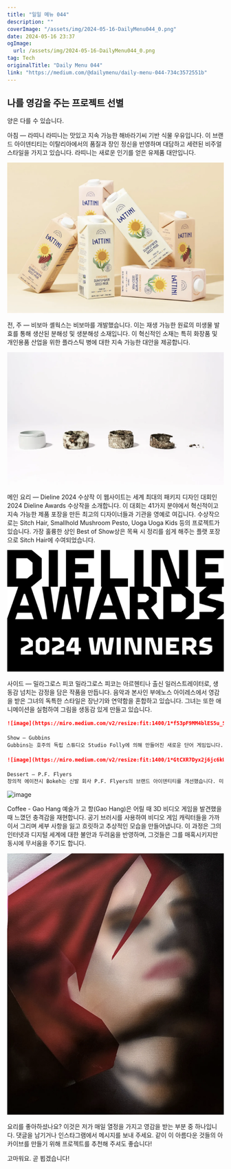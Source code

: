 ```yaml
---
title: "일일 메뉴 044"
description: ""
coverImage: "/assets/img/2024-05-16-DailyMenu044_0.png"
date: 2024-05-16 23:37
ogImage: 
  url: /assets/img/2024-05-16-DailyMenu044_0.png
tag: Tech
originalTitle: "Daily Menu 044"
link: "https://medium.com/@dailymenu/daily-menu-044-734c3572551b"
---
```



## 나를 영감을 주는 프로젝트 선별
양은 다를 수 있습니다.

아침 — 라띠니
라띠니는 맛있고 지속 가능한 해바라기씨 기반 식물 우유입니다. 이 브랜드 아이덴티티는 이탈리아에서의 품질과 장인 정신을 반영하며 대담하고 세련된 비주얼 스타일을 가지고 있습니다. 라띠니는 새로운 인기를 얻은 유제품 대안입니다.

![라띠니 이미지](/assets/img/2024-05-16-DailyMenu044_0.png)

전, 주 — 비보마
셸웍스는 비보마를 개발했습니다. 이는 재생 가능한 원료의 미생물 발효를 통해 생산된 분해성 및 생분해성 소재입니다. 이 혁신적인 소재는 특히 화장품 및 개인용품 산업을 위한 플라스틱 병에 대한 지속 가능한 대안을 제공합니다.

<div class="content-ad"></div>

![이미지](/assets/img/2024-05-16-DailyMenu044_1.png)

메인 요리 — Dieline 2024 수상작
이 웹사이트는 세계 최대의 패키지 디자인 대회인 2024 Dieline Awards 수상작을 소개합니다. 이 대회는 41가지 분야에서 혁신적이고 지속 가능한 제품 포장을 만든 최고의 디자이너들과 기관을 영예로 여깁니다. 수상작으로는 Sitch Hair, Smallhold Mushroom Pesto, Uoga Uoga Kids 등의 프로젝트가 있습니다. 가장 훌륭한 상인 Best of Show상은 목욕 시 정리를 쉽게 해주는 플랫 포장으로 Sitch Hair에 수여되었습니다.

![이미지](/assets/img/2024-05-16-DailyMenu044_2.png)

사이드 — 밀라그로스 피코
밀라그로스 피코는 아르헨티나 출신 일러스트레이터로, 생동감 넘치는 감정을 담은 작품을 만듭니다. 음악과 본사인 부에노스 아이레스에서 영감을 받은 그녀의 독특한 스타일은 장난기와 연약함을 혼합하고 있습니다. 그녀는 또한 애니메이션을 실험하여 그림을 생동감 있게 만들고 있습니다.

<div class="content-ad"></div>

```markdown
![image](https://miro.medium.com/v2/resize:fit:1400/1*f53pF9MM4blES5u_Sk11Gg.gif)

Show — Gubbins
Gubbins는 호주의 독립 스튜디오 Studio Folly에 의해 만들어진 새로운 단어 게임입니다. 이 게임은 독특한 시각 스타일과 혁신적인 게임 플레이 메커니즘으로 두드러집니다. 개발자들은 게임을 재미있고 접근하기 쉽게 만들기 위해 특히 글꼴 및 수익 윤리에 주의를 기울였습니다.

![image](https://miro.medium.com/v2/resize:fit:1400/1*GtCXR7Dyx2j6jc6kU2iXCg.gif)

Dessert — P.F. Flyers
창의적 에이전시 Bokeh는 신발 회사 P.F. Flyers의 브랜드 아이덴티티를 개선했습니다. 미국의 유산과 향수를 영감으로 새로운 시각적 아이덴티티는 편안함, 자유 및 재미에 중점을 두었습니다. 재구성된 클래식 로고, 일러스트로 된 배지, 브랜드 역사를 떠올리는 글꼴 시스템이 특징입니다. 메시지를 현대화하면서 P.F. Flyers의 과거를 축하하고 새로운 소비자 세대와 연결하려는 목표를 가지고 있습니다.
```

<div class="content-ad"></div>

![image](https://miro.medium.com/v2/resize:fit:1200/1*KmLaaPw1efHi4Al4-L_WzQ.gif)

Coffee - Gao Hang
예술가 고 항(Gao Hang)은 어릴 때 3D 비디오 게임을 발견했을 때 느꼈던 충격감을 재현합니다. 공기 브러시를 사용하여 비디오 게임 캐릭터들을 가까이서 그리며 세부 사항을 잃고 흐릿하고 추상적인 모습을 만들어냅니다. 이 과정은 그의 인터넷과 디지털 세계에 대한 불안과 두려움을 반영하며, 그것들은 그를 매혹시키지만 동시에 무서움을 주기도 합니다.

![image](/assets/img/2024-05-16-DailyMenu044_3.png)

요리를 좋아하셨나요?
이것은 저가 매일 열정을 가지고 영감을 받는 부분 중 하나입니다. 댓글을 남기거나 인스타그램에서 메시지를 보내 주세요. 같이 이 아름다운 것들의 아카이브를 만들기 위해 프로젝트를 추천해 주셔도 좋습니다!

<div class="content-ad"></div>

고마워요. 곧 뵙겠습니다!